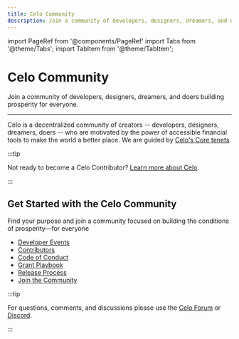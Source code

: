```yaml
---
title: Celo Community
description: Join a community of developers, designers, dreamers, and doers building prosperity for everyone.
---
```


import PageRef from '@components/PageRef'
import Tabs from '@theme/Tabs';
import TabItem from '@theme/TabItem';

# Celo Community

Join a community of developers, designers, dreamers, and doers building prosperity for everyone.

---

Celo is a decentralized community of creators -- developers, designers, dreamers, doers -- who are motivated by the power of accessible financial tools to make the world a better place. We are guided by [Celo's Core tenets](https://celo.org/community).

:::tip

Not ready to become a Celo Contributor? [Learn more about Celo](/what-is-celo/joining-celo).

:::

## Get Started with the Celo Community

Find your purpose and join a community focused on building the conditions of prosperity—for everyone

- [Developer Events](/community/developer-events)
- [Contributors](/community/guidelines)
- [Code of Conduct](/community/code-of-conduct)
- [Grant Playbook](/community/grant-playbook)
- [Release Process](/community/release-process/)
- [Join the Community](/community/join-the-community)

:::tip

For questions, comments, and discussions please use the [Celo Forum](https://forum.celo.org/) or [Discord](https://chat.celo.org/).

:::
